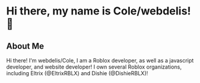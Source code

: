 # Hi there, my name is Cole/webdelis! 👋

## About Me

Hi there! I'm webdelis/Cole, I am a Roblox developer, as well as a javascript developer, and website developer!
I own several Roblox organizations, including Eltrix (@EltrixRBLX) and Dishie (@DishieRBLX)!

